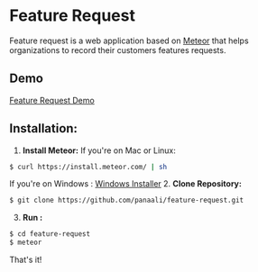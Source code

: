# Feature Request
Feature request is a web application based on [Meteor](https://www.meteor.com/) that helps organizations to record their customers features requests.
## Demo
[Feature Request Demo](http://feature-request.meteor.com)

## Installation:

1. **Install Meteor:**
If you're on Mac or Linux:
```bash
$ curl https://install.meteor.com/ | sh
```
If you're on Windows : [Windows Installer](https://install.meteor.com/windows)
2. **Clone Repository:**
```bash
$ git clone https://github.com/panaali/feature-request.git
```
3. **Run :**
```bash
$ cd feature-request
$ meteor
```
That's it!
